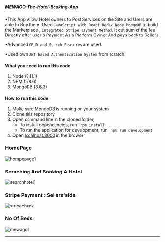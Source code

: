 

##### MEWAGO-The-Hotel-Booking-App

•This App Allow Hotel owners to Post Services on the Site and Users are able to Buy them. Used `JavaScript with React Redux Node MongoDB` to
build the Marketplace , `integrated Stripe payment Method`.
It cut sum of the fee Directly after user's Payment As a Platform Owner And pays back to Sellers.

•Advanced `CRUD and Search Features` are used.

•Used own `JWT based Authentication System` from scratch.


#### What you need to run this code
1. Node (8.11.1)
2. NPM (5.8.0)
3. MongoDB (3.6.3)

####  How to run this code
1. Make sure MongoDB is running on your system 
2. Clone this repository
3. Open command line in the cloned folder,
   - To install dependencies, run ```  npm install  ```
   - To run the application for development, run ```  npm run development  ```
4. Open [localhost:3000](http://localhost:3000/) in the browser

### HomePage
![hompepage1](https://user-images.githubusercontent.com/62200238/134591145-d25ed8bb-730e-463c-9953-2adfd92cb689.png)

### Seraching And Booking A Hotel
![searchhotel1](https://user-images.githubusercontent.com/62200238/134591458-e4cc1a48-4cc2-4ff4-8948-a6d144bc6677.png)

### Stripe Payment : Sellars'side
![stripecheck](https://user-images.githubusercontent.com/62200238/134591906-c2f68f53-6aac-4595-93b5-d8acd95b1e46.PNG)


### No Of Beds
![mewago1](https://user-images.githubusercontent.com/62200238/134590774-806702aa-c721-411f-9b20-1cd31bf22c53.png)


----



